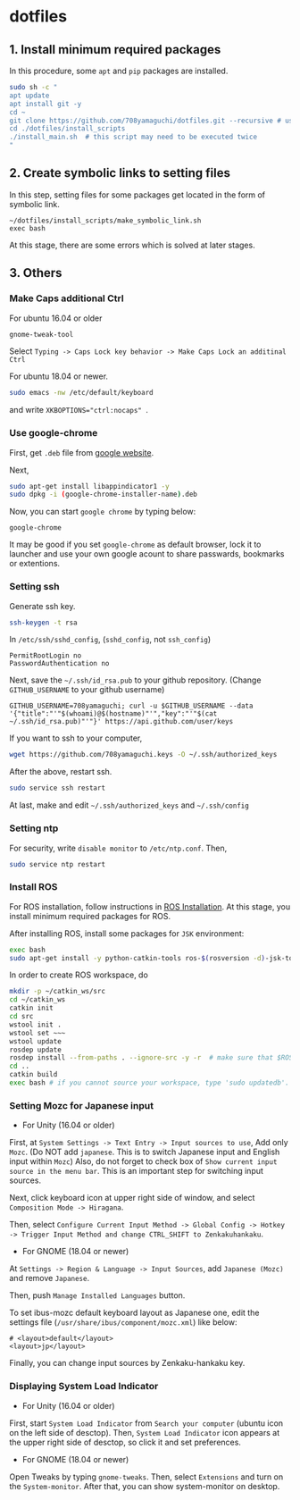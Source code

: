 # dotfiles

## 1. Install minimum required packages
In this procedure, some `apt` and `pip` packages are installed.
```bash
sudo sh -c "
apt update
apt install git -y
cd ~
git clone https://github.com/708yamaguchi/dotfiles.git --recursive # use --recursive to install submodules
cd ./dotfiles/install_scripts
./install_main.sh  # this script may need to be executed twice
"
```

## 2. Create symbolic links to setting files
In this step, setting files for some packages get located in the form of symbolic link.
```
~/dotfiles/install_scripts/make_symbolic_link.sh
exec bash
```
At this stage, there are some errors which is solved at later stages.

## 3. Others
### Make Caps additional Ctrl
For ubuntu 16.04 or older
```bash
gnome-tweak-tool
```
Select `Typing -> Caps Lock key behavior -> Make Caps Lock an additinal Ctrl`

For ubuntu 18.04 or newer.
```bash
sudo emacs -nw /etc/default/keyboard
```
and write `XKBOPTIONS="ctrl:nocaps" `.

### Use google-chrome
First, get `.deb` file from [google website](https://www.google.co.jp/chrome/).

Next,
```bash
sudo apt-get install libappindicator1 -y
sudo dpkg -i (google-chrome-installer-name).deb
```
Now, you can start `google chrome` by typing below:
```
google-chrome
```
It may be good if you set `google-chrome` as default browser, lock it to launcher and use your own google acount to share passwards, bookmarks or extentions.


### Setting ssh
Generate ssh key.
```bash
ssh-keygen -t rsa
```
In `/etc/ssh/sshd_config`, (`sshd_config`, not `ssh_config`)
```
PermitRootLogin no
PasswordAuthentication no
```
Next, save the `~/.ssh/id_rsa.pub` to your github repository. (Change `GITHUB_USERNAME` to your github username)
```
GITHUB_USERNAME=708yamaguchi; curl -u $GITHUB_USERNAME --data '{"title":"'"$(whoami)@$(hostname)"'","key":"'"$(cat ~/.ssh/id_rsa.pub)"'"}' https://api.github.com/user/keys
```

If you want to ssh to your computer,
```bash
wget https://github.com/708yamaguchi.keys -O ~/.ssh/authorized_keys
```

After the above, restart ssh.
```bash
sudo service ssh restart
```
At last, make and edit `~/.ssh/authorized_keys` and `~/.ssh/config`

### Setting ntp
For security, write `disable monitor` to `/etc/ntp.conf`. Then,
```bash
sudo service ntp restart
```

### Install ROS
For ROS installation, follow instructions in [ROS Installation](http://wiki.ros.org/ROS/Installation). At this stage, you install minimum required packages for ROS.

After installing ROS, install some packages for `JSK` environment:
```bash
exec bash
sudo apt-get install -y python-catkin-tools ros-$(rosversion -d)-jsk-tools ros-$(rosversion -d)-rosemacs
```

In order to create ROS workspace, do
```bash
mkdir -p ~/catkin_ws/src
cd ~/catkin_ws
catkin init
cd src
wstool init .
wstool set ~~~
wstool update
rosdep update
rosdep install --from-paths . --ignore-src -y -r  # make sure that $ROS_DISTRO is correctly set.
cd ..
catkin build
exec bash # if you cannot source your workspace, type 'sudo updatedb'. This command updates database for 'locate' command.
```


### Setting Mozc for Japanese input
- For Unity (16.04 or older)

First, at `System Settings -> Text Entry -> Input sources to use`,
Add only `Mozc`. (Do NOT add `japanese`. This is to switch Japanese input and English input within `Mozc`)
Also, do not forget to check box of `Show current input source in the menu bar`. This is an important step for switching input sources.

Next, click keyboard icon at upper right side of window, and select `Composition Mode -> Hiragana`.

Then, select `Configure Current Input Method -> Global Config -> Hotkey -> Trigger Input Method and change CTRL_SHIFT to Zenkakuhankaku`.

- For GNOME (18.04 or newer)

At `Settings -> Region & Language -> Input Sources`, add `Japanese (Mozc)` and remove `Japanese`.

Then, push `Manage Installed Languages` button.

To set ibus-mozc default keyboard layout as Japanese one, edit the settings file (`/usr/share/ibus/component/mozc.xml`) like below:
```
# <layout>default</layout>
<layout>jp</layout>
```

Finally, you can change input sources by Zenkaku-hankaku key.

### Displaying System Load Indicator
- For Unity (16.04 or older)

First, start `System Load Indicator` from `Search your computer` (ubuntu icon on the left side of desctop).
Then, `System Load Indicator` icon appears at the upper right side of desctop, so click it and set preferences.

- For GNOME (18.04 or newer)

Open Tweaks by typing `gnome-tweaks`. Then, select `Extensions` and turn on the `System-monitor`. After that, you can show system-monitor on desktop.
